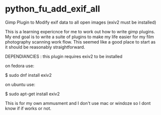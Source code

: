 # python_fu_add_exif_all
Gimp Plugin to Modify exif data to all open images (exiv2 must be installed)


This is a learning expericnce for me to work out how to write gimp plugins. My end goal is to write a suite of plugins to make my life easier for my film photography scanning work flow. This seemed like a good place to start as it should be reasonably straightforward. 


DEPENDIANCIES : this plugin requires exiv2 to be installed 


on fedora use:

$ sudo dnf install exiv2


on ubuntu use:

$ sudo apt-get install exiv2



This is for my own ammusment and I don't use mac or windoze so I dont know if if works or not. 
